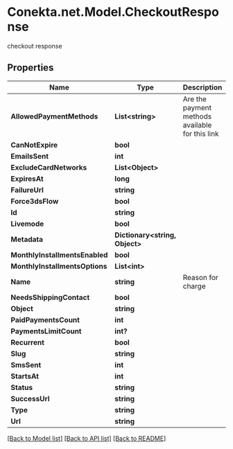 # Conekta.net.Model.CheckoutResponse
checkout response

## Properties

Name | Type | Description | Notes
------------ | ------------- | ------------- | -------------
**AllowedPaymentMethods** | **List&lt;string&gt;** | Are the payment methods available for this link | [optional] 
**CanNotExpire** | **bool** |  | [optional] 
**EmailsSent** | **int** |  | [optional] 
**ExcludeCardNetworks** | **List&lt;Object&gt;** |  | [optional] 
**ExpiresAt** | **long** |  | [optional] 
**FailureUrl** | **string** |  | [optional] 
**Force3dsFlow** | **bool** |  | [optional] 
**Id** | **string** |  | 
**Livemode** | **bool** |  | 
**Metadata** | **Dictionary&lt;string, Object&gt;** |  | [optional] 
**MonthlyInstallmentsEnabled** | **bool** |  | [optional] 
**MonthlyInstallmentsOptions** | **List&lt;int&gt;** |  | [optional] 
**Name** | **string** | Reason for charge | 
**NeedsShippingContact** | **bool** |  | [optional] 
**Object** | **string** |  | 
**PaidPaymentsCount** | **int** |  | [optional] 
**PaymentsLimitCount** | **int?** |  | [optional] 
**Recurrent** | **bool** |  | [optional] 
**Slug** | **string** |  | [optional] 
**SmsSent** | **int** |  | [optional] 
**StartsAt** | **int** |  | [optional] 
**Status** | **string** |  | [optional] 
**SuccessUrl** | **string** |  | [optional] 
**Type** | **string** |  | [optional] 
**Url** | **string** |  | [optional] 

[[Back to Model list]](../README.md#documentation-for-models) [[Back to API list]](../README.md#documentation-for-api-endpoints) [[Back to README]](../README.md)

